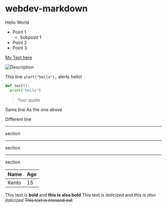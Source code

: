 # webdev-markdown
Hello World
* Point 1
  * Subpoint 1
* Point 2
* Point 3

[My Text here](https://github.com/KentoNishi)

![Description](https://avatars2.githubusercontent.com/u/38841491?s=460&v=4)

This line `alert("hello");` alerts hello!

```python
def test():
  print("hello")
```

> Your quote

Same line
As the one above

Different line

---
section
***
section
___
section


|Name     |Age|
|---------|---|
|Kento    |15 |

This text is __bold__ and **this is also bold**
This text is _italicized_ and *this is also italicized*
~~This text is crossed out~~
